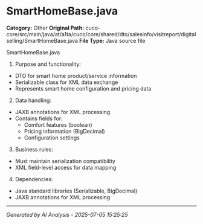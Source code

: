 # SmartHomeBase.java

**Category:** Other
**Original Path:** cuco-core/src/main/java/at/a1ta/cuco/core/shared/dto/salesinfo/visitreport/digitalselling/SmartHomeBase.java
**File Type:** Java source file

SmartHomeBase.java
1. Purpose and functionality:
- DTO for smart home product/service information
- Serializable class for XML data exchange
- Represents smart home configuration and pricing data

2. Data handling:
- JAXB annotations for XML processing
- Contains fields for:
  - Comfort features (boolean)
  - Pricing information (BigDecimal)
  - Configuration settings

3. Business rules:
- Must maintain serialization compatibility
- XML field-level access for data mapping

4. Dependencies:
- Java standard libraries (Serializable, BigDecimal)
- JAXB annotations for XML processing

---
*Generated by AI Analysis - 2025-07-05 15:25:25*
